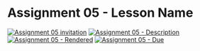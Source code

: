 # Assignment 05 - Lesson Name

[![Assignment 05 invitation](https://img.shields.io/badge/Assignment05-Repository-blue?style=for-the-badge&logo=open%20badges)](https://classroom.github.com/a/F3lWDTLh)
[![Assignment 05 - Description](https://img.shields.io/badge/Assignment05-Description-blue?style=for-the-badge&logo=open%20badges)](https://wellesley-bisc195.github.io/BISC195.jl/stable/Assignments/Assignment05.html)
[![Assignment 05 - Rendered](https://img.shields.io/badge/05-Script-blue?style=for-the-badge&logo=open%20badges)](https://wellesley-bisc195.github.io/BISC195.jl/stable/Assignments/assignment05_code.html)
[![Assignment 05 - Due](https://img.shields.io/badge/Due-7%2F2%2F2020-orange?style=for-the-badge&logo=open%20badges)](https://wellesley-bisc195.github.io/BISC195.jl/stable/Assignments/Assignment05.html)
